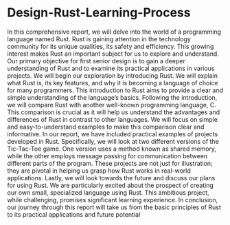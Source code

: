 # Design-Rust-Learning-Process

In this comprehensive report, we will delve into the world of a programming language named 
Rust. Rust is gaining attention in the technology community for its unique qualities, its safety 
and efficiency. This growing interest makes Rust an important subject for us to explore and 
understand. Our primary objective for first senior design is to gain a deeper understanding of 
Rust and to examine its practical applications in various projects.
We will begin our exploration by introducing Rust. We will explain what Rust is, its key 
features, and why it is becoming a language of choice for many programmers. This 
introduction to Rust aims to provide a clear and simple understanding of the language’s 
basics.
Following the introduction, we will compare Rust with another well-known programming 
language, C. This comparison is crucial as it will help us understand the advantages and 
differences of Rust in contrast to other languages. We will focus on simple and 
easy-to-understand examples to make this comparison clear and informative.
In our report, we have included practical examples of projects developed in Rust. Specifically, 
we will look at two different versions of the Tic-Tac-Toe game. One version uses a method 
known as shared memory, while the other employs message passing for communication 
between different parts of the program. These projects are not just for illustration; they are 
pivotal in helping us grasp how Rust works in real-world applications.
Lastly, we will look towards the future and discuss our plans for using Rust. We are 
particularly excited about the prospect of creating our own small, specialized language using 
Rust. This ambitious project, while challenging, promises significant learning experience.
In conclusion, our journey through this report will take us from the basic principles of Rust to 
its practical applications and future potential
